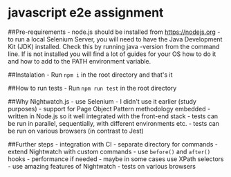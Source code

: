 # javascript e2e assignment

##Pre-requirements
    - node.js should be installed from https://nodejs.org
    - to run a local Selenium Server, you will need to have the Java Development Kit (JDK) installed. Check this by running java -version from the command line. If is not installed you will find a lot of guides for your OS how to do it and how to add to the PATH environment variable.

##Instalation
    - Run `npm i` in the root directory and that's it

##How to run tests
    - Run `npm run test` in the root directory

##Why Nightwatch.js
    - use Selenium
    - I didn't use it earlier (study purposes)
    - support for Page Object Pattern methodology embedded
    - written in Node.js so it well integrated with the front-end stack
    - tests can be run in parallel, sequentially, with different environments etc.
    - tests can be run on various browsers (in contrast to Jest)

##Further steps
    - integration with CI
    - separate directory for commands
    - extend Nightwatch with custom commands
    - use `before()` and `after()` hooks
    - performance if needed
    - maybe in some cases use XPath selectors
    - use amazing features of Nightwatch
    - tests on various browsers